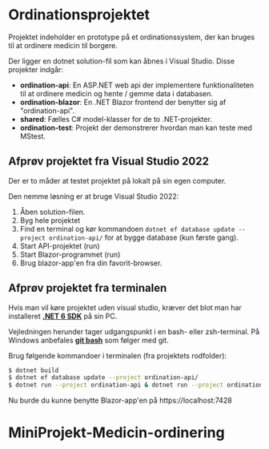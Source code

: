 # Ordinationsprojektet

Projektet indeholder en prototype på et ordinationssystem, der kan bruges til at ordinere medicin til borgere. 

Der ligger en dotnet solution-fil som kan åbnes i Visual Studio. Disse projekter indgår:
- **ordination-api**: En ASP.NET web api der implementere funktionaliteten til at ordinere medicin og hente / gemme data i databasen.
- **ordination-blazor**: En .NET Blazor frontend der benytter sig af "ordination-api".
- **shared**: Fælles C# model-klasser for de to .NET-projekter.
- **ordination-test**: Projekt der demonstrerer hvordan man kan teste med MStest. 

## Afprøv projektet fra Visual Studio 2022
Der er to måder at testet projektet på lokalt på sin egen computer.

Den nemme løsning er at bruge Visual Studio 2022:
1. Åben solution-filen.
2. Byg hele projektet
3. Find en terminal og kør kommandoen `dotnet ef database update --project ordination-api/` for at bygge database (kun første gang).
4. Start API-projektet (run)
5. Start Blazor-programmet (run)
6. Brug blazor-app'en fra din favorit-browser.

## Afprøv projektet fra terminalen
Hvis man vil køre projektet uden visual studio, kræver det blot  man har installeret [**.NET 6 SDK**](https://dotnet.microsoft.com/en-us/download/dotnet/6.0) på sin PC.

Vejledningen herunder tager udgangspunkt i en bash- eller zsh-terminal. På Windows anbefales [**git bash**](https://git-scm.com/downloads) som følger med git. 

Brug følgende kommandoer i terminalen (fra projektets rodfolder):

```sh
$ dotnet build
$ dotnet ef database update --project ordination-api/
$ dotnet run --project ordination-api & dotnet run --project ordination-blazor && fg
```

Nu burde du kunne benytte Blazor-app'en på https://localhost:7428 
# MiniProjekt-Medicin-ordinering

